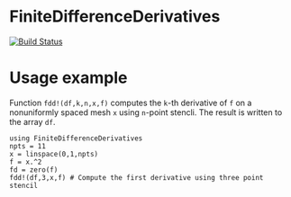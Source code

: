 # FiniteDifferenceDerivatives

[![Build Status](https://travis-ci.org/pwl/FiniteDifferenceDerivatives.jl.svg?branch=master)](https://travis-ci.org/pwl/FiniteDifferenceDerivatives.jl)

Usage example
=============

Function `fdd!(df,k,n,x,f)` computes the `k`-th derivative of `f` on a
nonuniformly spaced mesh `x` using `n`-point stencli.  The result is written to the array `df`.

```
using FiniteDifferenceDerivatives
npts = 11
x = linspace(0,1,npts)
f = x.^2
fd = zero(f)
fdd!(df,3,x,f) # Compute the first derivative using three point stencil
```
